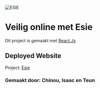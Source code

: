 ![ESIE](https://i.imgur.com/bc6NNIx.png "Esie - Veilig online")
# Veilig online met Esie

Dit project is gemaakt met [React.Js](https://reactjs.org/)

## Deployed Website

Project: [Esie](https://esie.nl)

### Gemaakt door: Chinou, Isaac en Teun
